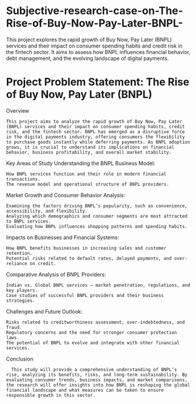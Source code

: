 # Subjective-research-case-on-The-Rise-of-Buy-Now-Pay-Later-BNPL-
  This project explores the rapid growth of Buy Now, Pay Later (BNPL) services and their impact on consumer spending habits and credit risk in the fintech sector. It aims to assess how BNPL    influences financial behavior, debt management, and the evolving landscape of digital payments.


# Project Problem Statement: The Rise of Buy Now, Pay Later (BNPL)
Overview

    This project aims to analyze the rapid growth of Buy Now, Pay Later (BNPL) services and their impact on consumer spending habits, credit risk, and the fintech sector. BNPL has emerged as a disruptive force in the digital payments industry, offering consumers the flexibility to purchase goods instantly while deferring payments. As BNPL adoption grows, it is crucial to understand its implications on financial behavior, business profitability, and overall market stability.

Key Areas of Study
  Understanding the BNPL Business Model:

    How BNPL services function and their role in modern financial transactions.
    The revenue model and operational structure of BNPL providers.
  
  Market Growth and Consumer Behavior Analysis:

    Examining the factors driving BNPL’s popularity, such as convenience, accessibility, and flexibility.
    Analyzing which demographics and consumer segments are most attracted to BNPL services.
    Evaluating how BNPL influences shopping patterns and spending habits.

  Impacts on Businesses and Financial Systems:

    How BNPL benefits businesses in increasing sales and customer retention.
    Potential risks related to default rates, delayed payments, and over-reliance on credit.


Comparative Analysis of BNPL Providers:

    Indian vs. Global BNPL services – market penetration, regulations, and key players.
    Case studies of successful BNPL providers and their business strategies.

Challenges and Future Outlook:

    Risks related to creditworthiness assessment, over-indebtedness, and fraud.
    Regulatory concerns and the need for stronger consumer protection laws.
    The potential of BNPL to evolve and integrate with other financial services.

Conclusion
      
      This study will provide a comprehensive understanding of BNPL’s rise, analyzing its benefits, risks, and long-term sustainability. By evaluating consumer trends, business impacts, and market comparisons, the research will offer insights into how BNPL is reshaping the global financial landscape and what measures can be taken to ensure responsible growth in this sector.
